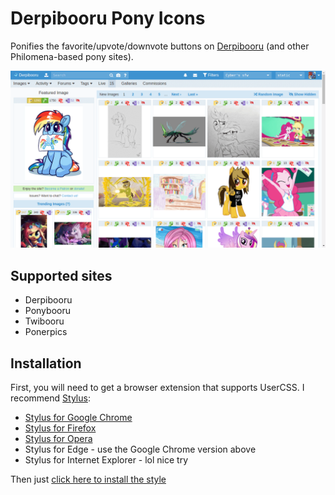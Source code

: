 Derpibooru Pony Icons
=====================

Ponifies the favorite/upvote/downvote buttons on [Derpibooru](https://derpibooru.org) (and other Philomena-based pony sites).

[![Preview](preview.png)](preview.png)

## Supported sites
 - Derpibooru
 - Ponybooru
 - Twibooru
 - Ponerpics

## Installation

First, you will need to get a browser extension that supports UserCSS. I recommend [Stylus](https://github.com/openstyles/stylus):
- [Stylus for Google Chrome](https://chrome.google.com/webstore/detail/stylus/clngdbkpkpeebahjckkjfobafhncgmne)
- [Stylus for Firefox](https://addons.mozilla.org/firefox/addon/styl-us/)
- [Stylus for Opera](https://addons.opera.com/extensions/details/stylus/)
- Stylus for Edge - use the Google Chrome version above
- Stylus for Internet Explorer - lol nice try

Then just [click here to install the style](https://styles.cp3.es/derpi-vote-icons.user.css)